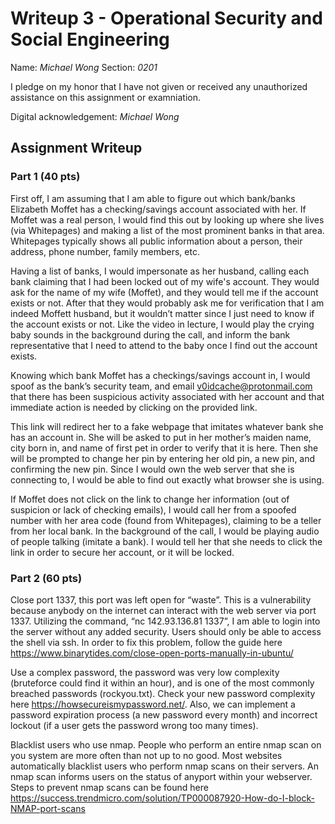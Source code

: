 # Writeup 3 - Operational Security and Social Engineering

Name: *Michael Wong*
Section: *0201*

I pledge on my honor that I have not given or received any unauthorized assistance on this assignment or examniation.

Digital acknowledgement: *Michael Wong*

## Assignment Writeup

### Part 1 (40 pts)

  First off, I am assuming that I am able to figure out which bank/banks Elizabeth Moffet has a checking/savings account associated with her. If Moffet was a real person, I would find this out by looking up where she lives (via Whitepages) and making a list of the most prominent banks in that area. Whitepages typically shows all public information about a person, their address, phone number, family members, etc.

  Having a list of banks, I would impersonate as her husband, calling each bank claiming that I had been locked out of my wife's account. They would ask for the name of my wife (Moffet), and they would tell me if the account exists or not. After that they would probably ask me for verification that I am indeed Moffett husband, but it wouldn’t matter since I just need to know if the account exists or not. Like the video in lecture, I would play the crying baby sounds in the background during the call, and inform the bank representative that I need to attend to the baby once I find out the account exists.

  Knowing which bank Moffet has a checkings/savings account in, I would spoof as the bank’s security team, and email v0idcache@protonmail.com that there has been suspicious activity associated with her account and that immediate action is needed by clicking on the provided link.


  This link will redirect her to a fake webpage that imitates whatever bank she has an account in. She will be asked to put in her mother’s maiden name, city born in, and name of first pet in order to verify that it is here. Then she will be prompted to change her pin by entering her old pin, a new pin, and confirming the new pin. Since I would own the web server that she is connecting to, I would be able to find out exactly what browser she is using.

  If Moffet does not click on the link to change her information (out of suspicion or lack of checking emails), I would call her from a spoofed number with her area code (found from Whitepages), claiming to be a teller from her local bank. In the background of the call, I would be playing audio of people talking (imitate a bank). I would tell her that she needs to click the link in order to secure her account, or it will be locked.


### Part 2 (60 pts)

  Close port 1337, this port was left open for “waste”. This is a vulnerability because anybody on the internet can interact with the web server via port 1337. Utilizing the command, “nc 142.93.136.81 1337”, I am able to login into the server without any added security. Users should only be able to access the shell via ssh. In order to fix this problem, follow the guide here https://www.binarytides.com/close-open-ports-manually-in-ubuntu/

  Use a complex password, the password was very low complexity (bruteforce could find it within an hour), and is one of the most commonly breached passwords (rockyou.txt). Check your new password complexity here https://howsecureismypassword.net/. Also, we can implement a password expiration process (a new password every month) and incorrect lockout (if a user gets the password wrong too many times).

  Blacklist users who use nmap. People who perform an entire nmap scan on you system are more often than not up to no good. Most websites automatically blacklist users who perform nmap scans on their servers. An nmap scan informs users on the status of anyport within your webserver. Steps to prevent nmap scans can be found here https://success.trendmicro.com/solution/TP000087920-How-do-I-block-NMAP-port-scans

